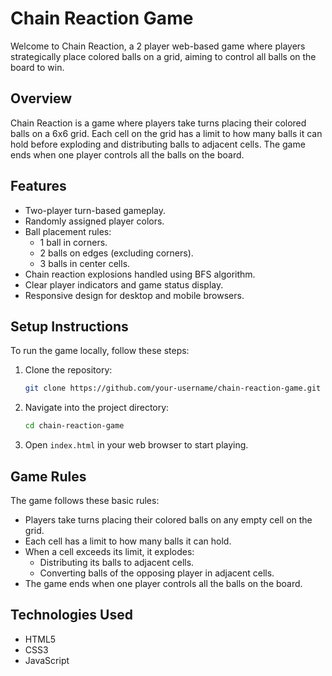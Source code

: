 
# Chain Reaction Game

Welcome to Chain Reaction, a 2 player web-based game where players strategically place colored balls on a grid, aiming to control all balls on the board to win.


## Overview
Chain Reaction is a game where players take turns placing their colored balls on a 6x6 grid. Each cell on the grid has a limit to how many balls it can hold before exploding and distributing balls to adjacent cells. The game ends when one player controls all the balls on the board.

## Features
- Two-player turn-based gameplay.
- Randomly assigned player colors.
- Ball placement rules:
  - 1 ball in corners.
  - 2 balls on edges (excluding corners).
  - 3 balls in center cells.
- Chain reaction explosions handled using BFS algorithm.
- Clear player indicators and game status display.
- Responsive design for desktop and mobile browsers.

## Setup Instructions
To run the game locally, follow these steps:

1. Clone the repository:
   ```bash
   git clone https://github.com/your-username/chain-reaction-game.git
   ```
2. Navigate into the project directory:
   ```bash
   cd chain-reaction-game
   ```
3. Open `index.html` in your web browser to start playing.

## Game Rules
The game follows these basic rules:
- Players take turns placing their colored balls on any empty cell on the grid.
- Each cell has a limit to how many balls it can hold.
- When a cell exceeds its limit, it explodes:
  - Distributing its balls to adjacent cells.
  - Converting balls of the opposing player in adjacent cells.
- The game ends when one player controls all the balls on the board.

## Technologies Used
- HTML5
- CSS3
- JavaScript
